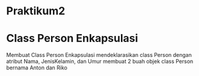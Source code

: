 # Praktikum2
# Class Person Enkapsulasi

Membuat Class Person Enkapsulasi 
mendeklarasikan class Person dengan atribut Nama, JenisKelamin, dan Umur
membuat 2 buah objek class Person bernama Anton dan Riko